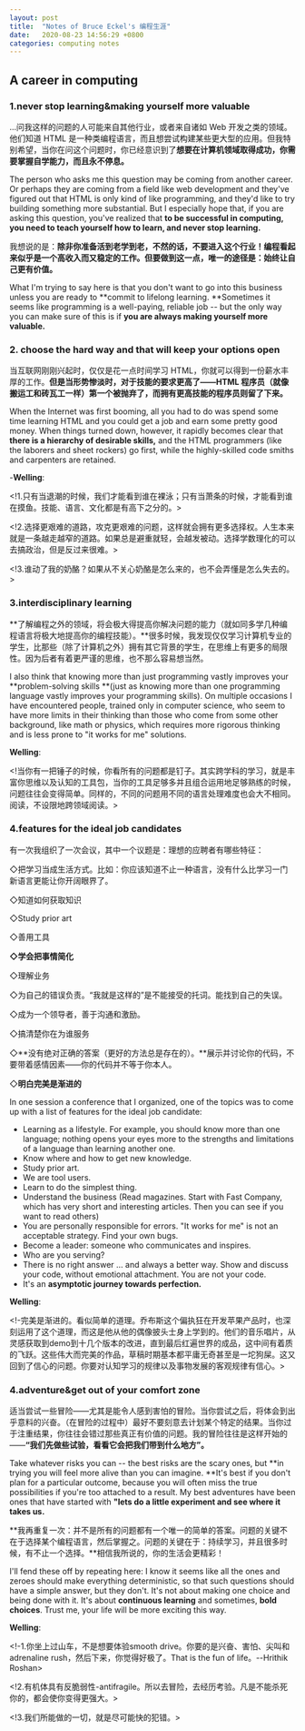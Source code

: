 ```yaml
---
layout: post
title:  "Notes of Bruce Eckel's 编程生涯"
date:   2020-08-23 14:56:29 +0800
categories: computing notes
---
```


## A career in computing

### 1.never stop learning&making yourself more valuable

...问我这样的问题的人可能来自其他行业，或者来自诸如 Web 开发之类的领域。他们知道 HTML 是一种类编程语言，而且想尝试构建某些更大型的应用。但我特别希望，当你在问这个问题时，你已经意识到了**想要在计算机领域取得成功，你需要掌握自学能力，而且永不停息。**

The person who asks me this question may be coming from another career. Or perhaps they are coming from a field like web development and they've figured out that HTML is only kind of like programming, and they'd like to try building something more substantial. But I especially hope that, if you are asking this question, you've realized that **to be successful in computing, you need to teach yourself how to learn, and never stop learning.**

我想说的是：**除非你准备活到老学到老，不然的话，不要进入这个行业！编程看起来似乎是一个高收入而又稳定的工作。但要做到这一点，唯一的途径是：始终让自己更有价值。**

What I'm trying to say here is that you don't want to go into this business unless you are ready to **commit to lifelong learning. **Sometimes it seems like programming is a well-paying, reliable job -- but the only way you can make sure of this is if  **you are always making yourself more valuable.**

### 2. choose the hard way and that will keep your options open

当互联网刚刚兴起时，仅仅是花一点时间学习 HTML，你就可以得到一份薪水丰厚的工作。**但是当形势惨淡时，对于技能的要求更高了——HTML 程序员（就像搬运工和砖瓦工一样）第一个被抛弃了，而拥有更高技能的程序员则留了下来。**

When the Internet was first booming, all you had to do was spend some time learning HTML and you could get a job and earn some pretty good money. When things turned down, however, it rapidly becomes clear that **there is a hierarchy of desirable skills,** and the HTML programmers (like the laborers and sheet rockers) go first, while the highly-skilled code smiths and carpenters are retained.

-**Welling**:

<!1.只有当退潮的时候，我们才能看到谁在裸泳；只有当萧条的时候，才能看到谁在摸鱼。技能、语言、文化都是有高下之分的。>

<!2.选择更艰难的道路，攻克更艰难的问题，这样就会拥有更多选择权。人生本来就是一条越走越窄的道路。如果总是避重就轻，会越发被动。选择学数理化的可以去搞政治，但是反过来很难。>

<!3.谁动了我的奶酪？如果从不关心奶酪是怎么来的，也不会弄懂是怎么失去的。>

### 3.interdisciplinary learning

**了解编程之外的领域，将会极大得提高你解决问题的能力（就如同多学几种编程语言将极大地提高你的编程技能）。**很多时候，我发现仅仅学习计算机专业的学生，比那些（除了计算机之外）拥有其它背景的学生，在思维上有更多的局限性。因为后者有着更严谨的思维，也不那么容易想当然。

I also think that knowing more than just programming vastly improves your **problem-solving skills **(just as knowing more than one programming language vastly improves your programming skills). On multiple occasions I have encountered people, trained only in computer science, who seem to have more limits in their thinking than those who come from some other background, like math or physics, which requires more rigorous thinking and is less prone to "it works for me" solutions.

**Welling**: 

<!当你有一把锤子的时候，你看所有的问题都是钉子。其实跨学科的学习，就是丰富你思维以及认知的工具包，当你的工具足够多并且组合运用地足够熟练的时候，问题往往会变得简单。同样的，不同的问题用不同的语言处理难度也会大不相同。阅读，不设限地跨领域阅读。>

### 4.features for the ideal job candidates

有一次我组织了一次会议，其中一个议题是：理想的应聘者有哪些特征：

◇把学习当成生活方式。比如：你应该知道不止一种语言，没有什么比学习一门新语言更能让你开阔眼界了。

◇知道如何获取知识

◇Study prior art

◇善用工具

**◇学会把事情简化**

◇理解业务

◇为自己的错误负责。“我就是这样的”是不能接受的托词。能找到自己的失误。

◇成为一个领导者，善于沟通和激励。

◇搞清楚你在为谁服务

◇**没有绝对正确的答案（更好的方法总是存在的）。**展示并讨论你的代码，不要带着感情因素——你的代码并不等于你本人。

◇**明白完美是渐进的**

In one session a conference that I organized, one of the topics was to come up with a list of features for the ideal job candidate:

- Learning as a lifestyle. For example, you should know more than one language; nothing opens your eyes more to the strengths and limitations of a language than learning another one.
- Know where and how to get new knowledge.
- Study prior art.
- We are tool users.
- Learn to do the simplest thing.
- Understand the business (Read magazines. Start with Fast Company, which has very short and interesting articles. Then you can see if you want to read others)
- You are personally responsible for errors. "It works for me" is not an acceptable strategy. Find your own bugs.
- Become a leader: someone who communicates and inspires.
- Who are you serving?
- There is no right answer ... and always a better way. Show and discuss your code, without emotional attachment. You are not your code.
- It's an **asymptotic journey towards perfection.**

**Welling**: 

<!-完美是渐进的。看似简单的道理。乔布斯这个偏执狂在开发苹果产品时，也深刻运用了这个道理，而这是他从他的偶像披头士身上学到的。他们的音乐唱片，从灵感获取到demo到十几个版本的改进，直到最后红遍世界的成品，这中间有着质的飞跃。这些伟大而完美的作品，草稿时期基本都平庸无奇甚至是一坨狗屎。这又回到了信心的问题。你要对认知学习的规律以及事物发展的客观规律有信心。>

### 4.adventure&get out of your comfort zone

适当尝试一些冒险——尤其是能令人感到害怕的冒险。当你尝试之后，将体会到出乎意料的兴奋。（在冒险的过程中）最好不要刻意去计划某个特定的结果。当你过于注重结果，你往往会错过那些真正有价值的问题。我的冒险往往是这样开始的——**“我们先做些试验，看看它会把我们带到什么地方”。**

Take whatever risks you can -- the best risks are the scary ones, but **in trying you will feel more alive than you can imagine. **It's best if you don't plan for a particular outcome, because you will often miss the true possibilities if you're too attached to a result. My best adventures have been ones that have started with **"lets do a little experiment and see where it takes us.**

**我再重复一次：并不是所有的问题都有一个唯一的简单的答案。问题的关键不在于选择某个编程语言，然后掌握之。问题的关键在于：持续学习，并且很多时候，有不止一个选择。**相信我所说的，你的生活会更精彩！

I'll fend these off by repeating here: I know it seems like all the ones and zeroes should make everything deterministic, so that such questions should have a simple answer, but they don't. It's not about making one choice and being done with it. It's about **continuous learning** and sometimes, **bold choices**. Trust me, your life will be more exciting this way.

**Welling**: 

<!-1.你坐上过山车，不是想要体验smooth drive。你要的是兴奋、害怕、尖叫和adrenaline rush，然后下来，你觉得好极了。That is the fun of life。--Hrithik Roshan>

<!2.有机体具有反脆弱性-antifragile。所以去冒险，去经历考验。凡是不能杀死你的，都会使你变得更强大。>

<!3.我们所能做的一切，就是尽可能快的犯错。>